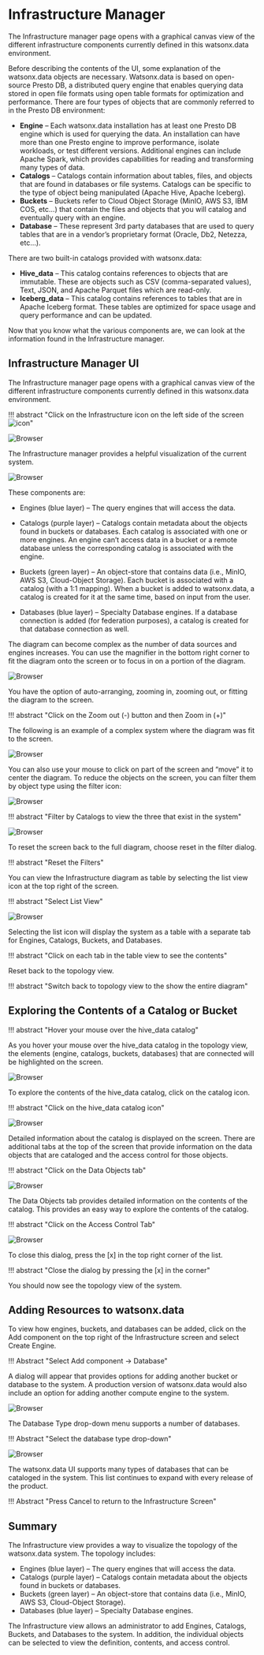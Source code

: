 # Infrastructure Manager

The Infrastructure manager page opens with a graphical canvas view of the different infrastructure components currently defined in this watsonx.data environment. 

Before describing the contents of the UI, some explanation of the watsonx.data objects are necessary. Watsonx.data is based on open-source Presto DB, a distributed query engine that enables querying data stored in open file formats using open table formats for optimization and performance. There are four types of objects that are commonly referred to in the Presto DB environment:

* **Engine** – Each watsonx.data installation has at least one Presto DB engine which is used for querying the data. An installation can have more than one Presto engine to improve performance, isolate workloads, or test different versions. Additional engines can include Apache Spark, which provides capabilities for reading and transforming many types of data.
* **Catalogs** – Catalogs contain information about tables, files, and objects that are found in databases or file systems. Catalogs can be specific to the type of object being manipulated (Apache Hive, Apache Iceberg).
* **Buckets** – Buckets refer to Cloud Object Storage (MinIO, AWS S3, IBM COS, etc...) that contain the files and objects that you will catalog and eventually query with an engine.
* **Database** – These represent 3rd party databases that are used to query tables that are in a vendor’s proprietary format (Oracle, Db2, Netezza, etc...).

There are two built-in catalogs provided with watsonx.data:

* **Hive_data** – This catalog contains references to objects that are immutable. These are objects such as CSV (comma-separated values), Text, JSON, and Apache Parquet files which are read-only. 
* **Iceberg_data** – This catalog contains references to tables that are in Apache Iceberg format. These tables are optimized for space usage and query performance and can be updated.

Now that you know what the various components are, we can look at the information found in the Infrastructure manager.

## Infrastructure Manager UI

The Infrastructure manager page opens with a graphical canvas view of the different infrastructure components currently defined in this watsonx.data environment. 

!!! abstract "Click on the Infrastructure icon on the left side of the screen&nbsp;&nbsp;![icon](wxd-images/watsonx-infrastructure-icon.png)"

![Browser](wxd-images/watsonx-select-infrastructure.png) 

The Infrastructure manager provides a helpful visualization of the current system. 

![Browser](wxd-images/watsonx-infrastructure.png) 

These components are:

* Engines (blue layer) – The query engines that will access the data.

* Catalogs (purple layer) – Catalogs contain metadata about the objects found in buckets or databases. Each catalog is associated with one or more engines. An engine can’t access data in a bucket or a remote database unless the corresponding catalog is associated with the engine.

* Buckets (green layer) – An object-store that contains data (i.e., MinIO, AWS S3, Cloud-Object Storage). Each bucket is associated with a catalog (with a 1:1 mapping). When a bucket is added to watsonx.data, a catalog is created for it at the same time, based on input from the user. 

* Databases (blue layer) – Specialty Database engines. If a database connection is added (for federation purposes), a catalog is created for that database connection as well. 

The diagram can become complex as the number of data sources and engines increases. You can use the magnifier in the bottom right corner to fit the diagram onto the screen or to focus in on a portion of the diagram.

![Browser](wxd-images/watsonx-magnifier.png) 

You have the option of auto-arranging, zooming in, zooming out, or fitting the diagram to the screen. 

!!! abstract "Click on the Zoom out (-) button and then Zoom in (+)"

The following is an example of a complex system where the diagram was fit to the screen.

![Browser](wxd-images/watsonx-complex.png) 

You can also use your mouse to click on part of the screen and “move” it to center the diagram. To reduce the objects on the screen, you can filter them by object type using the filter icon:

![Browser](wxd-images/watsonx-infra-filter.png) 

!!! abstract "Filter by Catalogs to view the three that exist in the system"

![Browser](wxd-images/watsonx-infra-catalogs.png) 

To reset the screen back to the full diagram, choose reset in the filter dialog.

!!! abstract "Reset the Filters"

You can view the Infrastructure diagram as table by selecting the list view icon at the top right of the screen.

!!! abstract "Select List View"

![Browser](wxd-images/watsonx-infra-table.png) 
 
Selecting the list icon will display the system as a table with a separate tab for Engines, Catalogs, Buckets, and Databases.

!!! abstract "Click on each tab in the table view to see the contents"

Reset back to the topology view.
 
!!! abstract "Switch back to topology view to the show the entire diagram"

## Exploring the Contents of a Catalog or Bucket

!!! abstract "Hover your mouse over the hive_data catalog"

As you hover your mouse over the hive_data catalog in the topology view, the elements (engine, catalogs, buckets, databases) that are connected will be highlighted on the screen.
 
![Browser](wxd-images/watsonx-hive-hover.png)

To explore the contents of the hive_data catalog, click on the catalog icon. 

!!! abstract "Click on the hive_data catalog icon"

![Browser](wxd-images/watsonx-hive-details.png)
 
Detailed information about the catalog is displayed on the screen. There are additional tabs at the top of the screen that provide information on the data objects that are cataloged and the access control for those objects.

!!! abstract "Click on the Data Objects tab"

![Browser](wxd-images/watsonx-hive-objects.png)

The Data Objects tab provides detailed information on the contents of the catalog. This provides an easy way to explore the contents of the catalog.
 
!!! abstract "Click on the Access Control Tab"

![Browser](wxd-images/watsonx-access-control.png)

To close this dialog, press the [x] in the top right corner of the list. 

!!! abstract "Close the dialog by pressing the [x] in the corner"

You should now see the topology view of the system.

## Adding Resources to watsonx.data

To view how engines, buckets, and databases can be added, click on the Add component on the top right of the Infrastructure screen and select Create Engine.

!!! Abstract "Select Add component -> Database"

A dialog will appear that provides options for adding another bucket or database to the system. A production version of watsonx.data would also include an option for adding another compute engine to the system.

![Browser](wxd-images/watsonx-add-database.png)
 
The Database Type drop-down menu supports a number of databases.

!!! Abstract "Select the database type drop-down"

![Browser](wxd-images/watsonx-add-database-list.png)

The watsonx.data UI supports many types of databases that can be cataloged in the system. This list continues to expand with every release of the product.

!!! Abstract "Press Cancel to return to the Infrastructure Screen"

## Summary
The Infrastructure view provides a way to visualize the topology of the watsonx.data system. The topology includes: 

* Engines (blue layer) – The query engines that will access the data.
* Catalogs (purple layer) – Catalogs contain metadata about the objects found in buckets or databases.
* Buckets (green layer) – An object-store that contains data (i.e., MinIO, AWS S3, Cloud-Object Storage).
* Databases (blue layer) – Specialty Database engines.

The Infrastructure view allows an administrator to add Engines, Catalogs, Buckets, and Databases to the system. In addition, the individual objects can be selected to view the definition, contents, and access control.